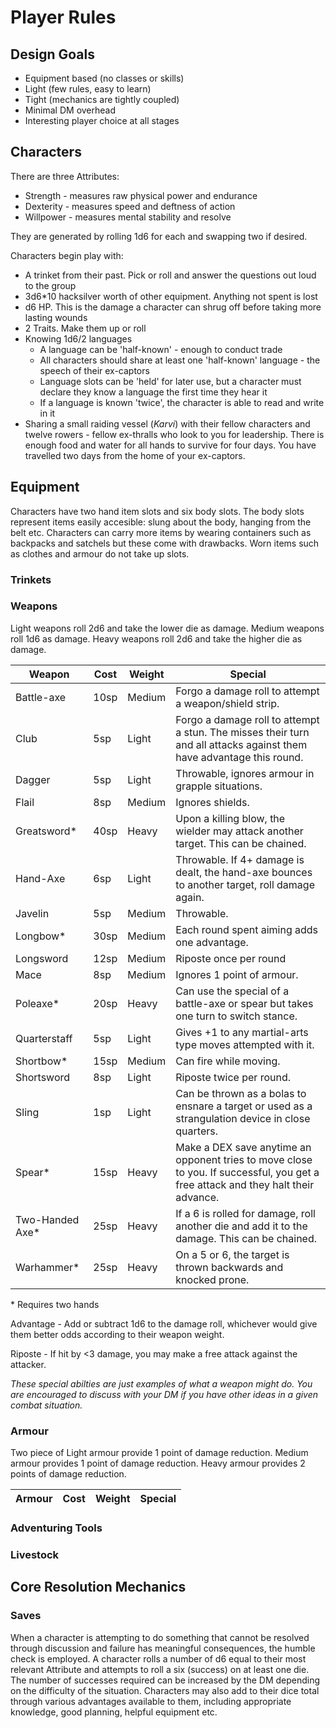# Player Rules
## Design Goals
* Equipment based (no classes or skills)
* Light (few rules, easy to learn)
* Tight (mechanics are tightly coupled)
* Minimal DM overhead
* Interesting player choice at all stages

## Characters
There are three Attributes:
* Strength - measures raw physical power and endurance
* Dexterity - measures speed and deftness of action
* Willpower - measures mental stability and resolve

They are generated by rolling 1d6 for each and swapping two if desired.

Characters begin play with:
* A trinket from their past. Pick or roll and answer the questions out loud to the group
* 3d6*10 hacksilver worth of other equipment. Anything not spent is lost
* d6 HP. This is the damage a character can shrug off before taking more lasting wounds
* 2 Traits. Make them up or roll
* Knowing 1d6/2 languages
    * A language can be 'half-known' - enough to conduct trade
    * All characters should share at least one 'half-known' language - the speech of their ex-captors
    * Language slots can be 'held' for later use, but a character must declare they know a language the first time they hear it
    * If a language is known 'twice', the character is able to read and write in it
* Sharing a small raiding vessel (_Karvi_) with their fellow characters and twelve rowers - fellow ex-thralls who look to you for leadership. There is enough food and water for all hands to survive for four days. You have travelled two days from the home of your ex-captors.

## Equipment
Characters have two hand item slots and six body slots. The body slots represent items easily accesible: slung about the body, hanging from the belt etc. Characters can carry more items by wearing containers such as backpacks and satchels but these come with drawbacks. Worn items such as clothes and armour do not take up slots.

### Trinkets
### Weapons
Light weapons roll 2d6 and take the lower die as damage. Medium weapons roll 1d6 as damage. Heavy weapons roll 2d6 and take the higher die as damage.

| Weapon | Cost | Weight | Special |
| ------ | ---- | ------ | ------- |
| Battle-axe | 10sp | Medium | Forgo a damage roll to attempt a weapon/shield strip. |
| Club | 5sp | Light | Forgo a damage roll to attempt a stun. The misses their turn and all attacks against them have advantage this round. |
| Dagger | 5sp | Light | Throwable, ignores armour in grapple situations. |
| Flail | 8sp | Medium | Ignores shields. |
| Greatsword* | 40sp | Heavy | Upon a killing blow, the wielder may attack another target. This can be chained. |
| Hand-Axe | 6sp | Light | Throwable. If 4+ damage is dealt, the hand-axe bounces to another target, roll damage again. |
| Javelin | 5sp | Medium | Throwable. |
| Longbow* | 30sp | Medium | Each round spent aiming adds one advantage. |
| Longsword | 12sp | Medium | Riposte once per round |
| Mace | 8sp | Medium | Ignores 1 point of armour. |
| Poleaxe* | 20sp | Heavy | Can use the special of a battle-axe or spear but takes one turn to switch stance. |
| Quarterstaff | 5sp | Light | Gives +1 to any martial-arts type moves attempted with it. |
| Shortbow* | 15sp | Medium | Can fire while moving. |
| Shortsword | 8sp | Light | Riposte twice per round. |
| Sling | 1sp | Light | Can be thrown as a bolas to ensnare a target or used as a strangulation device in close quarters. |
| Spear* | 15sp | Heavy | Make a DEX save anytime an opponent tries to move close to you. If successful, you get a free attack and they halt their advance. |
| Two-Handed Axe* | 25sp | Heavy | If a 6 is rolled for damage, roll another die and add it to the damage. This can be chained. |
| Warhammer* | 25sp | Heavy | On a 5 or 6, the target is thrown backwards and knocked prone. |

\* Requires two hands

Advantage - Add or subtract 1d6 to the damage roll, whichever would give them better odds according to their weapon weight.

Riposte - If hit by <3 damage, you may make a free attack against the attacker.

_These special abilties are just examples of what a weapon might do. You are encouraged to discuss with your DM if you have other ideas in a given combat situation._
### Armour
Two piece of Light armour provide 1 point of damage reduction. Medium armour provides 1 point of damage reduction. Heavy armour provides 2 points of damage reduction.

| Armour | Cost | Weight | Special |
| ------ | ---- | ------ | ------- |

### Adventuring Tools
### Livestock

## Core Resolution Mechanics
### Saves
When a character is attempting to do something that cannot be resolved through discussion and failure has meaningful consequences, the humble check is employed. A character rolls a number of d6 equal to their most relevant Attribute and attempts to roll a six (success) on at least one die. The number of successes required can be increased by the DM depending on the difficulty of the situation. Characters may also add to their dice total through various advantages available to them, including appropriate knowledge, good planning, helpful equipment etc.
